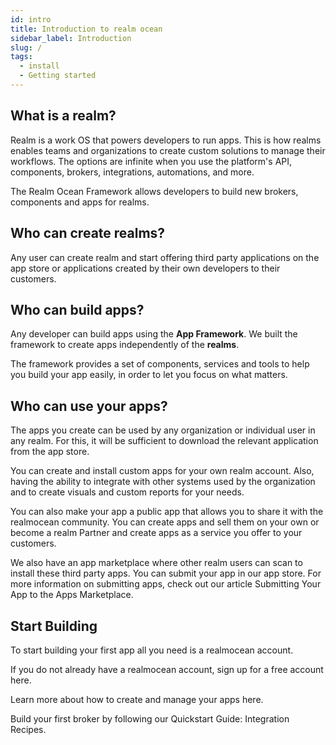 ```yaml
---
id: intro
title: Introduction to realm ocean
sidebar_label: Introduction
slug: /
tags:
  - install
  - Getting started
---
```


## What is a realm?

Realm is a work OS that powers developers to run apps. This is how realms enables teams and organizations to create custom solutions to manage their workflows. The options are infinite when you use the platform's API, components, brokers, integrations, automations, and more.

The Realm Ocean Framework allows developers to build new brokers, components and apps for realms.

## Who can create realms?

Any user can create realm and start offering third party applications on the app store or applications created by their own developers to their customers.

## Who can build apps?
Any developer can build apps using the **App Framework**. We built the framework to create apps independently of the **realms**.

The framework provides a set of components, services and tools to help you build your app easily, in order to let you focus on what matters.

## Who can use your apps?

The apps you create can be used by any organization or individual user in any realm. For this, it will be sufficient to download the relevant application from the app store.

You can create and install custom apps for your own realm account. Also, having the ability to integrate with other systems used by the organization and to create visuals and custom reports for your needs.

You can also make your app a public app that allows you to share it with the realmocean community. You can create apps and sell them on your own or become a realm Partner and create apps as a service you offer to your customers.

We also have an app marketplace where other realm users can scan to install these third party apps. You can submit your app in our app store. For more information on submitting apps, check out our article Submitting Your App to the Apps Marketplace.

## Start Building

To start building your first app all you need is a realmocean account.

If you do not already have a realmocean account, sign up for a free account here.

Learn more about how to create and manage your apps here.

Build your first broker by following our Quickstart Guide: Integration Recipes.